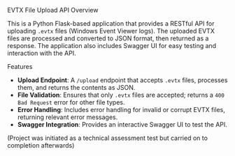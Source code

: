 EVTX File Upload API
 Overview

This is a Python Flask-based application that provides a RESTful API for uploading `.evtx` files (Windows Event Viewer logs). The uploaded EVTX files are processed and converted to JSON format, then returned as a response. The application also includes Swagger UI for easy testing and interaction with the API.

 Features

- **Upload Endpoint**: A `/upload` endpoint that accepts `.evtx` files, processes them, and returns the contents as JSON.
- **File Validation**: Ensures that only `.evtx` files are accepted; returns a `400 Bad Request` error for other file types.
- **Error Handling**: Includes error handling for invalid or corrupt EVTX files, returning relevant error messages.
- **Swagger Integration**: Provides an interactive Swagger UI to test the API.

(Project was initiated as a technical assessment test but carried on to completion afterwards) 


